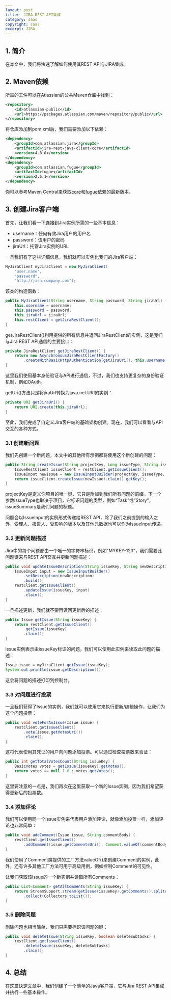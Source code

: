 ```yaml
---
layout: post
title:  JIRA REST API集成
category: saas
copyright: saas
excerpt: JIRA
---
```


## 1. 简介

在本文中，我们将快速了解如何使用其REST API与JIRA集成。

## 2. Maven依赖

所需的工件可以在Atlassian的公共Maven仓库中找到：

```xml
<repository>
    <id>atlassian-public</id>
    <url>https://packages.atlassian.com/maven/repository/public</url>
</repository>
```

将仓库添加到pom.xml后，我们需要添加以下依赖：

```xml
<dependency>
    <groupId>com.atlassian.jira</groupId>
    <artifactId>jira-rest-java-client-core</artifactId>
    <version>4.0.0</version>
</dependency>
<dependency>
    <groupId>com.atlassian.fugue</groupId>
    <artifactId>fugue</artifactId>
    <version>2.6.1</version>
</dependency>
```

你可以参考Maven Central来获取[core](https://mvnrepository.com/artifact/com.atlassian.jira/jira-rest-java-client-core)和[fugue](https://mvnrepository.com/artifact/com.atlassian.fugue/fugue)依赖的最新版本。

## 3. 创建Jira客户端

首先，让我们看一下连接到Jira实例所需的一些基本信息：

- username：任何有效Jira用户的用户名
- password：该用户的密码
- jiraUrl：托管Jira实例的URL

一旦我们有了这些详细信息，我们就可以实例化我们的Jira客户端：

```java
MyJiraClient myJiraClient = new MyJiraClient(
    "user.name", 
    "password", 
    "http://jira.company.com");
```

该类的构造函数：

```java
public MyJiraClient(String username, String password, String jiraUrl) {
    this.username = username;
    this.password = password;
    this.jiraUrl = jiraUrl;
    this.restClient = getJiraRestClient();
}
```

getJiraRestClient()利用提供的所有信息并返回JiraRestClient的实例，这是我们与Jira REST API通信的主要接口：

```java
private JiraRestClient getJiraRestClient() {
    return new AsynchronousJiraRestClientFactory()
        .createWithBasicHttpAuthentication(getJiraUri(), this.username, this.password);
}
```

这里我们使用基本身份验证与API进行通信，不过，我们也支持更复杂的身份验证机制，例如OAuth。

getUri()方法只是将jiraUrl转换为java.net.URI的实例：

```java
private URI getJiraUri() {
    return URI.create(this.jiraUrl);
}
```

至此，我们完成了自定义Jira客户端的基础架构创建。现在，我们可以看看与API交互的各种方式。

### 3.1 创建新问题

我们先创建一个新问题，本文中的其他所有示例都将使用这个新创建的问题：

```java
public String createIssue(String projectKey, Long issueType, String issueSummary) {
    IssueRestClient issueClient = restClient.getIssueClient();
    IssueInput newIssue = new IssueInputBuilder(projectKey, issueType, issueSummary).build();
    return issueClient.createIssue(newIssue).claim().getKey();
}
```

projectKey是定义你项目的唯一键，它只是附加到我们所有问题的前缀。下一个参数issueType也取决于项目，它标识问题的类型，例如“Task”或“Story”，issueSummary是我们问题的标题。

问题会以IssueInput的实例形式传递给REST API，除了我们之前提到的输入之外，受理人、报告人、受影响的版本以及其他元数据也可以作为IssueInput传递。

### 3.2 更新问题描述

Jira中的每个问题都由一个唯一的字符串标识，例如“MYKEY-123”，我们需要此问题键来与REST API交互并更新问题描述：

```java
public void updateIssueDescription(String issueKey, String newDescription) {
    IssueInput input = new IssueInputBuilder()
        .setDescription(newDescription)
        .build();
    restClient.getIssueClient()
        .updateIssue(issueKey, input)
        .claim();
}
```

一旦描述更新，我们就不要再读回更新后的描述：

```java
public Issue getIssue(String issueKey) {
    return restClient.getIssueClient()
        .getIssue(issueKey) 
        .claim();
}
```

Issue实例表示由issueKey标识的问题，我们可以使用此实例来读取此问题的描述：

```java
Issue issue = myJiraClient.getIssue(issueKey);
System.out.println(issue.getDescription());
```

这会将问题的描述打印到控制台。

### 3.3 对问题进行投票

一旦我们获得了Issue的实例，我们就可以使用它来执行更新/编辑操作，让我们为这个问题投票：

```java
public void voteForAnIssue(Issue issue) {
    restClient.getIssueClient()
        .vote(issue.getVotesUri())
        .claim();
}
```

这将代表使用其凭证的用户向问题添加投票。可以通过检查投票数来验证：

```java
public int getTotalVotesCount(String issueKey) {
    BasicVotes votes = getIssue(issueKey).getVotes();
    return votes == null ? 0 : votes.getVotes();
}
```

这里要注意的一点是，我们再次在这里获取一个新的Issue实例，因为我们希望获得更新后的投票数。

### 3.4 添加评论

我们可以使用同一个Issue实例来代表用户添加评论，就像添加投票一样，添加评论也非常简单：

```java
public void addComment(Issue issue, String commentBody) {
    restClient.getIssueClient()
        .addComment(issue.getCommentsUri(), Comment.valueOf(commentBody));
}
```

我们使用了Comment类提供的工厂方法valueOf()来创建Comment的实例，此外，还有许多其他工厂方法可用于高级用例，例如控制Comment的可见性。

让我们获取该Issue的一个新实例并读取所有Comments：

```java
public List<Comment> getAllComments(String issueKey) {
    return StreamSupport.stream(getIssue(issueKey).getComments().spliterator(), false)
        .collect(Collectors.toList());
}
```

### 3.5 删除问题

删除问题也相当简单，我们只需要标识该问题的键：

```java
public void deleteIssue(String issueKey, boolean deleteSubtasks) {
    restClient.getIssueClient()
        .deleteIssue(issueKey, deleteSubtasks)
        .claim();
}
```

## 4. 总结

在这篇快速文章中，我们创建了一个简单的Java客户端，它与Jira REST API集成并执行一些基本操作。